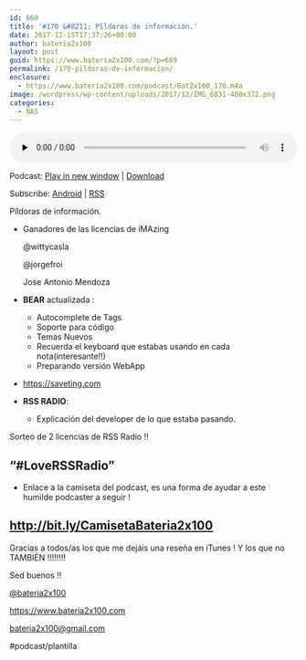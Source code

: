 ```yaml
---
id: 669
title: '#170 &#8211; Píldoras de información.'
date: 2017-12-15T17:37:26+00:00
author: bateria2x100
layout: post
guid: https://www.bateria2x100.com/?p=669
permalink: /170-pildoras-de-informacion/
enclosure:
  - https://www.bateria2x100.com/podcast/Bat2x100_170.m4a
image: /wordpress/wp-content/uploads/2017/12/IMG_6831-400x372.png
categories:
  - NAS
---
```

<div class="powerpress_player" id="powerpress_player_6019">
  <audio class="wp-audio-shortcode" id="audio-669-172" preload="none" style="width: 100%;" controls="controls"><source type="audio/mpeg" src="https://www.bateria2x100.com/podcast/Bat2x100_170.m4a?_=172" /><a href="https://www.bateria2x100.com/podcast/Bat2x100_170.m4a">https://www.bateria2x100.com/podcast/Bat2x100_170.m4a</a></audio>
</div>

<p class="powerpress_links powerpress_links_m4a">
  Podcast: <a href="https://www.bateria2x100.com/podcast/Bat2x100_170.m4a" class="powerpress_link_pinw" target="_blank" title="Play in new window" onclick="return powerpress_pinw('https://www.bateria2x100.com/?powerpress_pinw=669-podcast');" rel="nofollow">Play in new window</a> | <a href="https://www.bateria2x100.com/podcast/Bat2x100_170.m4a" class="powerpress_link_d" title="Download" rel="nofollow" download="Bat2x100_170.m4a">Download</a>
</p>

<p class="powerpress_links powerpress_subscribe_links">
  Subscribe: <a href="https://subscribeonandroid.com/www.bateria2x100.com/feed/podcast/" class="powerpress_link_subscribe powerpress_link_subscribe_android" title="Subscribe on Android" rel="nofollow">Android</a> | <a href="https://www.bateria2x100.com/feed/podcast/" class="powerpress_link_subscribe powerpress_link_subscribe_rss" title="Subscribe via RSS" rel="nofollow">RSS</a>
</p>

Píldoras de información.

  * Ganadores de las licencias de iMAzing 
  
    @wittycasla
  
    @jorgefroi
  
    Jose Antonio Mendoza

  * **BEAR** actualizada :
    
      * Autocomplete de Tags
      * Soporte para código
      * Temas Nuevos
      * Recuerda el keyboard que estabas usando en cada nota(interesante!!)
      * Preparando versión WebApp 
  * <https://saveting.com>
  * **RSS RADIO**: 
      * Explicación del developer de lo que estaba pasando.

Sorteo de 2 licencias de RSS Radio !! 

## “#LoveRSSRadio”

  * Enlace a la camiseta del podcast, es una forma de ayudar a este humilde podcaster a seguir !

## <http://bit.ly/CamisetaBateria2x100>

Gracias a todos/as los que me dejáis una reseña en iTunes ! Y los que no TAMBIÉN !!!!!!!!

Sed buenos !!

[@bateria2x100](https://Twitter.com/bateria2x100)
  
<https://www.bateria2x100.com>
  
<bateria2x100@gmail.com>

#podcast/plantilla